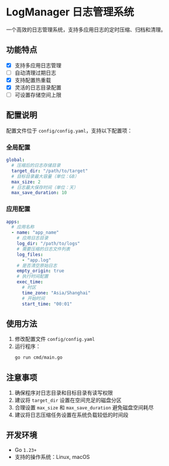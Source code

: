 # LogManager 日志管理系统

一个高效的日志管理系统，支持多应用日志的定时压缩、归档和清理。

## 功能特点

- [x] 支持多应用日志管理
- [ ] 自动清理过期日志
- [x] 支持配置热重载
- [x] 灵活的日志目录配置
- [ ] 可设置存储空间上限

## 配置说明

配置文件位于 `config/config.yaml`，支持以下配置项：

### 全局配置

```yaml
global:
  # 压缩后的日志存储目录
  target_dir: "/path/to/target"
  # 目标目录最大容量（单位：GB）
  max_size: 2
  # 日志最大保存时间（单位：天）
  max_save_duration: 10
```

### 应用配置

```yaml
apps:
  # 应用名称
  - name: "app_name"
    # 应用日志目录
    log_dir: "/path/to/logs"
    # 需要压缩的日志文件列表
    log_files: 
      - "app.log"
    # 是否清空原始日志
    empty_origin: true
    # 执行时间配置
    exec_time:
      # 时区
      time_zone: "Asia/Shanghai"
      # 开始时间
      start_time: "00:01"
```

## 使用方法

1. 修改配置文件 `config/config.yaml`
2. 运行程序：
   ```bash
   go run cmd/main.go
   ```

## 注意事项

1. 确保程序对日志目录和目标目录有读写权限
2. 建议将 `target_dir` 设置在空间充足的磁盘分区
3. 合理设置 `max_size` 和 `max_save_duration` 避免磁盘空间耗尽
4. 建议将日志压缩任务设置在系统负载较低的时间段

## 开发环境

- Go `1.23+`
- 支持的操作系统：Linux, macOS

